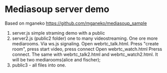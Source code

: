 # Mediasoup server demo
Based on mganeko https://github.com/mganeko/mediasoup_sample

1. server.js simple straming demo with a public
2. server2.js (public2 folder) one to many videostreaming. One ore more mediarooms. Via ws.js signaling.
Open webrtc_talk.html. 
Press "create room", press start video, press connect
Open webrtc_watch.html
Prerss connect.
The same with webrtc_talk2.html and webrtc_watch2.html. It will be two mediarooms(alice and fischer);
3. public3 - all files into one.
